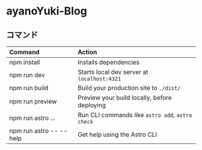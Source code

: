 # ayanoYuki-Blog

## コマンド
| Command                 | Action                                           |
| :---------------------- | :----------------------------------------------- |
| npm install             | Installs dependencies                            |
| npm run dev             | Starts local dev server at `localhost:4321`      |
| npm run build           | Build your production site to `./dist/`          |
| npm run preview         | Preview your build locally, before deploying     |
| npm run astro ...       | Run CLI commands like `astro add`, `astro check` |
| npm run astro -- --help | Get help using the Astro CLI                     |